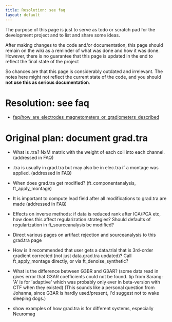 ```yaml
---
title: Resolution: see faq
layout: default
---
```


 <div class="warning">
The purpose of this page is just to serve as todo or scratch pad for the development project and to list and share some ideas. 

After making changes to the code and/or documentation, this page should remain on the wiki as a reminder of what was done and how it was done. However, there is no guarantee that this page is updated in the end to reflect the final state of the project

So chances are that this page is considerably outdated and irrelevant. The notes here might not reflect the current state of the code, and you should **not use this as serious documentation**.
</div>

# Resolution: see faq

*  [faq/how_are_electrodes_magnetometers_or_gradiometers_described](/faq/how_are_electrodes_magnetometers_or_gradiometers_described)

# Original plan: document grad.tra

*  What is .tra?   NxM matrix with the weight of each coil into each channel.  (addressed in FAQ)

*  .tra is usually in grad.tra but may also be in elec.tra if a montage was applied. (addressed in FAQ)

*  When does grad.tra get modified? (ft_componentanalysis, ft_apply_montage)

*  It is important to compute lead field after all modifications to grad.tra are made (addressed in FAQ)

*  Effects on inverse methods: if data is reduced rank after ICA/PCA etc, how does this affect regularization strategies?  Should defaults of regularization in ft_sourceanalysis be modified?

*  Direct various pages on artifact rejection and sourceanalysis to this grad.tra page

*  How is it recommended that user gets a data.trial that is 3rd-order gradient corrected (not just data.grad.tra updated)?  Call ft_apply_montage directly, or via ft_denoise_synthetic?  

*  What is the difference between G3BR and G3AR?  (some data read in gives error that G3AR coefficients could not be found.  tip from Sarang: 'A' is for 'adaptive' which was probably only ever in beta-version with CTF when they existed) (This sounds like a personal question from Johanna, since G3AR is hardly used/present, I'd suggest not to wake sleeping dogs.) 

*  show examples of how grad.tra is for different systems, especially Neuromag

